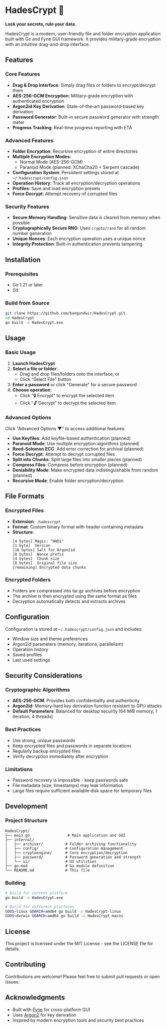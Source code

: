 # HadesCrypt 🔱

**Lock your secrets, rule your data.**

HadesCrypt is a modern, user-friendly file and folder encryption application built with Go and Fyne GUI framework. It provides military-grade encryption with an intuitive drag-and-drop interface.

## Features

### Core Features
- **Drag & Drop Interface**: Simply drag files or folders to encrypt/decrypt them
- **AES-256-GCM Encryption**: Military-grade encryption with authenticated encryption
- **Argon2id Key Derivation**: State-of-the-art password-based key derivation
- **Password Generator**: Built-in secure password generator with strength meter
- **Progress Tracking**: Real-time progress reporting with ETA

### Advanced Features
- **Folder Encryption**: Recursive encryption of entire directories
- **Multiple Encryption Modes**: 
  - Normal Mode (AES-256-GCM)
  - Paranoid Mode (planned: XChaCha20 + Serpent cascade)
- **Configuration System**: Persistent settings stored at `~/.hadescrypt/config.json`
- **Operation History**: Track all encryption/decryption operations
- **Profiles**: Save and load encryption presets
- **Force Decrypt**: Attempt recovery of corrupted files

### Security Features
- **Secure Memory Handling**: Sensitive data is cleared from memory when possible
- **Cryptographically Secure RNG**: Uses `crypto/rand` for all random number generation
- **Unique Nonces**: Each encryption operation uses a unique nonce
- **Integrity Protection**: Built-in authentication prevents tampering

## Installation

### Prerequisites
- Go 1.21 or later
- Git

### Build from Source
```bash
git clone https://github.com/bangundwir/HadesCrypt.git
cd HadesCrypt
go build -o HadesCrypt.exe
```

## Usage

### Basic Usage
1. **Launch HadesCrypt**
2. **Select a file or folder**:
   - Drag and drop files/folders onto the interface, or
   - Click "Select File" button
3. **Enter a password** or click "Generate" for a secure password
4. **Choose operation**:
   - Click "🔒 Encrypt" to encrypt the selected item
   - Click "🔓 Decrypt" to decrypt the selected item

### Advanced Options
Click "Advanced Options ▼" to access additional features:
- **Use Keyfiles**: Add keyfile-based authentication (planned)
- **Paranoid Mode**: Use multiple encryption algorithms (planned)
- **Reed-Solomon ECC**: Add error correction for archival (planned)
- **Force Decrypt**: Attempt to decrypt corrupted files
- **Split into Chunks**: Split large files into smaller pieces (planned)
- **Compress Files**: Compress before encryption (planned)
- **Deniability Mode**: Make encrypted data indistinguishable from random (planned)
- **Recursive Mode**: Enable folder encryption/decryption

## File Formats

### Encrypted Files
- **Extension**: `.hadescrypt`
- **Format**: Custom binary format with header containing metadata
- **Structure**:
  ```
  [4 bytes] Magic: "HAD1"
  [1 byte]  Version
  [16 bytes] Salt for Argon2id
  [8 bytes]  Nonce prefix
  [4 bytes]  Chunk size
  [8 bytes]  Original file size
  [remaining] Encrypted data chunks
  ```

### Encrypted Folders
- Folders are compressed into tar.gz archives before encryption
- The archive is then encrypted using the same format as files
- Decryption automatically detects and extracts archives

## Configuration

Configuration is stored at `~/.hadescrypt/config.json` and includes:
- Window size and theme preferences
- Argon2id parameters (memory, iterations, parallelism)
- Operation history
- Saved profiles
- Last used settings

## Security Considerations

### Cryptographic Algorithms
- **AES-256-GCM**: Provides both confidentiality and authenticity
- **Argon2id**: Memory-hard key derivation function resistant to GPU attacks
- **Default Parameters**: Balanced for desktop security (64 MiB memory, 1 iteration, 4 threads)

### Best Practices
- Use strong, unique passwords
- Keep encrypted files and passwords in separate locations
- Regularly backup encrypted files
- Verify decryption immediately after encryption

### Limitations
- Password recovery is impossible - keep passwords safe
- File metadata (size, timestamps) may leak information
- Large files require sufficient available disk space for temporary files

## Development

### Project Structure
```
HadesCrypt/
├── main.go                 # Main application and GUI
├── internal/
│   ├── archiver/          # Folder archiving functionality
│   ├── config/            # Configuration management
│   ├── cryptoengine/      # Core encryption/decryption
│   ├── password/          # Password generation and strength
│   └── ui/                # UI utilities
├── go.mod                 # Go module definition
└── README.md              # This file
```

### Building
```bash
# Build for current platform
go build -o HadesCrypt.exe

# Build for different platforms
GOOS=linux GOARCH=amd64 go build -o HadesCrypt-linux
GOOS=darwin GOARCH=amd64 go build -o HadesCrypt-macos
```

## License

This project is licensed under the MIT License - see the LICENSE file for details.

## Contributing

Contributions are welcome! Please feel free to submit pull requests or open issues.

## Acknowledgments

- Built with [Fyne](https://fyne.io/) for cross-platform GUI
- Uses [Argon2](https://github.com/P-H-C/phc-winner-argon2) for key derivation
- Inspired by modern encryption tools and security best practices
